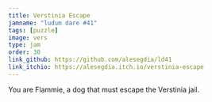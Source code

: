 ```yaml
---
title: Verstinia Escape
jamname: "ludum dare #41"
tags: [puzzle]
image: vers
type: jam
order: 30
link_github: https://github.com/alesegdia/ld41
link_itchio: https://alesegdia.itch.io/verstinia-escape
---
```


You are Flammie, a dog that must escape the Verstinia jail.

